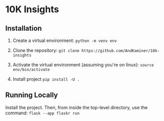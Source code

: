 # 10K Insights

## Installation

1. Create a virtual environment:
`
python -m venv env
`

2. Clone the repository:
`
git clone https://github.com/AndKaminer/10k-insights
`

3. Activate the virtual environment (assuming you're on linux):
`
source env/bin/activate
`

4. Install project
`
pip install -U .
`


## Running Locally

Install the project. Then, from inside the top-level directory, use the command:
`
flask --app flaskr run
`
